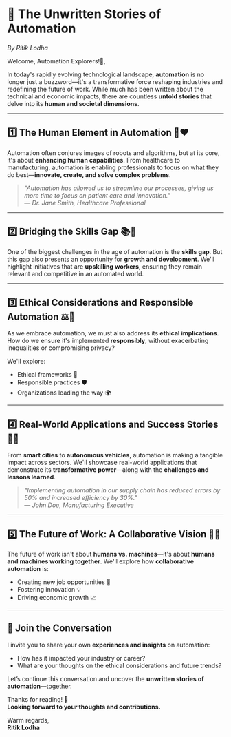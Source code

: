 # 🚀 The Unwritten Stories of Automation  
*By Ritik Lodha*

Welcome, Automation Explorers!👋,

In today's rapidly evolving technological landscape, **automation** is no longer just a buzzword—it's a transformative force reshaping industries and redefining the future of work. While much has been written about the technical and economic impacts, there are countless **untold stories** that delve into its **human and societal dimensions**.

---

## 1️⃣ The Human Element in Automation 🤖❤️

Automation often conjures images of robots and algorithms, but at its core, it's about **enhancing human capabilities**. From healthcare to manufacturing, automation is enabling professionals to focus on what they do best—**innovate, create, and solve complex problems**.

> *"Automation has allowed us to streamline our processes, giving us more time to focus on patient care and innovation."*  
> — *Dr. Jane Smith, Healthcare Professional*

---

## 2️⃣ Bridging the Skills Gap 📚💼

One of the biggest challenges in the age of automation is the **skills gap**. But this gap also presents an opportunity for **growth and development**. We'll highlight initiatives that are **upskilling workers**, ensuring they remain relevant and competitive in an automated world.

---

## 3️⃣ Ethical Considerations and Responsible Automation ⚖️🔐

As we embrace automation, we must also address its **ethical implications**. How do we ensure it's implemented **responsibly**, without exacerbating inequalities or compromising privacy?

We'll explore:
- Ethical frameworks 🧭
- Responsible practices 🛡️
- Organizations leading the way 🌍

---

## 4️⃣ Real-World Applications and Success Stories 🌆🚗

From **smart cities** to **autonomous vehicles**, automation is making a tangible impact across sectors. We'll showcase real-world applications that demonstrate its **transformative power**—along with the **challenges and lessons learned**.

> *"Implementing automation in our supply chain has reduced errors by 50% and increased efficiency by 30%."*  
> — *John Doe, Manufacturing Executive*

---

## 5️⃣ The Future of Work: A Collaborative Vision 🤝🧠

The future of work isn't about **humans vs. machines**—it's about **humans and machines working together**. We'll explore how **collaborative automation** is:
- Creating new job opportunities 💼
- Fostering innovation 💡
- Driving economic growth 📈

---

## 💬 Join the Conversation

I invite you to share your own **experiences and insights** on automation:
- How has it impacted your industry or career?
- What are your thoughts on the ethical considerations and future trends?

Let’s continue this conversation and uncover the **unwritten stories of automation**—together.

Thanks for reading! 🙏  
**Looking forward to your thoughts and contributions.**

Warm regards,  
**Ritik Lodha**
